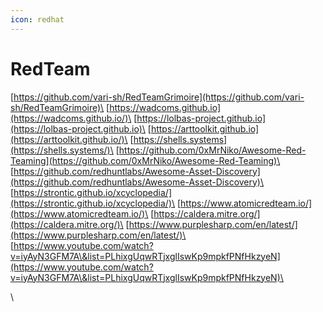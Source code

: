 ```yaml
---
icon: redhat
---
```


# RedTeam

[https://github.com/vari-sh/RedTeamGrimoire](https://github.com/vari-sh/RedTeamGrimoire)\
[https://wadcoms.github.io](https://wadcoms.github.io/)\
[https://lolbas-project.github.io](https://lolbas-project.github.io)\
[https://arttoolkit.github.io](https://arttoolkit.github.io/)\
[https://shells.systems](https://shells.systems/)\
[https://github.com/0xMrNiko/Awesome-Red-Teaming](https://github.com/0xMrNiko/Awesome-Red-Teaming)\
[https://github.com/redhuntlabs/Awesome-Asset-Discovery](https://github.com/redhuntlabs/Awesome-Asset-Discovery)\
[https://strontic.github.io/xcyclopedia/](https://strontic.github.io/xcyclopedia/)\
[https://www.atomicredteam.io/](https://www.atomicredteam.io/)\
[https://caldera.mitre.org/](https://caldera.mitre.org/)\
[https://www.purplesharp.com/en/latest/](https://www.purplesharp.com/en/latest/)\
[https://www.youtube.com/watch?v=iyAyN3GFM7A\&list=PLhixgUqwRTjxglIswKp9mpkfPNfHkzyeN](https://www.youtube.com/watch?v=iyAyN3GFM7A\&list=PLhixgUqwRTjxglIswKp9mpkfPNfHkzyeN)\


\
